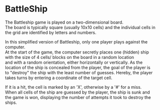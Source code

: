 # BattleShip

The  Battleship  game  is  played  on  a  two-dimensional  board.  
The  board  is typically  square  (usually  10x10  cells) and  the  individual  cells  in  the  grid  are identified  by  letters  and  numbers.  

In  this  simplified  version  of  Battleship,  only one  player  plays  against  the  computer.  
At  the  start  of  the  game,  the computer  secretly  places  one  (hidden)  ship  with  the  size  of  4  cells/  blocks  on the  board  in  a  random  location  
and  with  a  random  orientation, either horizontally  or vertically. As  the  location  of the  ship  is  concealed  from  the player,  the  goal  of  the  player  is  
to  "destroy"  the  ship  with  the  least  number  of guesses.  Hereby,  the  player  takes  turns  by  entering  a  coordinate  of  the target cell. 

If it is  a  hit, the  cell  is  marked  by  an  'X', otherwise  by  a  '#'  for  a miss.  
When  all  cells  of  the  ship  are  guessed  by  the  player,  the  ship  is  sunk and  the  game  is  won, displaying the number of attempts it took to destroy the ships.
